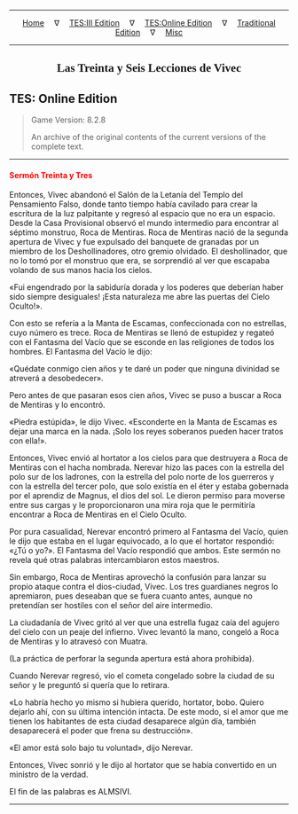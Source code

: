 
---

<!-- Jekyll Page Links -->

<center>
<a href="../../../../index.html">Home</a>
&emsp;&nabla;&emsp;
<a href="../../../index-tes3.html">TES:III Edition</a>
&emsp;&nabla;&emsp;
<a href="../../../index-teso.html">TES:Online Edition</a>
&emsp;&nabla;&emsp;
<a href="../../../index-traditional.html">Traditional Edition</a>
&emsp;&nabla;&emsp;
<a href="../../../index-misc.html">Misc</a>
</center>

<!-- Markdown Body Below: -->

---

<center>
<h2><span style="font-family:Georgia">Las Treinta y Seis Lecciones de Vivec</span></h2>
</center>

## TES: Online Edition

> Game Version: 8.2.8
>
> An archive of the original contents of the current versions of the complete text.

---

#### <span style="color:red">Sermón Treinta y Tres</span>

Entonces, Vivec abandonó el Salón de la Letanía del Templo del Pensamiento Falso, donde tanto tiempo había cavilado para crear la escritura de la luz palpitante y regresó al espacio que no era un espacio. Desde la Casa Provisional observó el mundo intermedio para encontrar al séptimo monstruo, Roca de Mentiras.
Roca de Mentiras nació de la segunda apertura de Vivec y fue expulsado del banquete de granadas por un miembro de los Deshollinadores, otro gremio olvidado. El deshollinador, que no lo tomó por el monstruo que era, se sorprendió al ver que escapaba volando de sus manos hacia los cielos.

«Fui engendrado por la sabiduría dorada y los poderes que deberían haber sido siempre desiguales! ¡Esta naturaleza me abre las puertas del Cielo Oculto!».

Con esto se refería a la Manta de Escamas, confeccionada con no estrellas, cuyo número es trece. Roca de Mentiras se llenó de estupidez y regateó con el Fantasma del Vacío que se esconde en las religiones de todos los hombres. El Fantasma del Vacío le dijo:

«Quédate conmigo cien años y te daré un poder que ninguna divinidad se atreverá a desobedecer».

Pero antes de que pasaran esos cien años, Vivec se puso a buscar a Roca de Mentiras y lo encontró.

«Piedra estúpida», le dijo Vivec. «Esconderte en la Manta de Escamas es dejar una marca en la nada. ¡Solo los reyes soberanos pueden hacer tratos con ella!».

Entonces, Vivec envió al hortator a los cielos para que destruyera a Roca de Mentiras con el hacha nombrada. Nerevar hizo las paces con la estrella del polo sur de los ladrones, con la estrella del polo norte de los guerreros y con la estrella del tercer polo, que solo existía en el éter y estaba gobernada por el aprendiz de Magnus, el dios del sol. Le dieron permiso para moverse entre sus cargas y le proporcionaron una mira roja que le permitiría encontrar a Roca de Mentiras en el Cielo Oculto.

Por pura casualidad, Nerevar encontró primero al Fantasma del Vacío, quien le dijo que estaba en el lugar equivocado, a lo que el hortator respondió: «¿Tú o yo?». El Fantasma del Vacío respondió que ambos. Este sermón no revela qué otras palabras intercambiaron estos maestros.

Sin embargo, Roca de Mentiras aprovechó la confusión para lanzar su propio ataque contra el dios-ciudad, Vivec. Los tres guardianes negros lo apremiaron, pues deseaban que se fuera cuanto antes, aunque no pretendían ser hostiles con el señor del aire intermedio.

La ciudadanía de Vivec gritó al ver que una estrella fugaz caía del agujero del cielo con un peaje del infierno. Vivec levantó la mano, congeló a Roca de Mentiras y lo atravesó con Muatra.

(La práctica de perforar la segunda apertura está ahora prohibida).

Cuando Nerevar regresó, vio el cometa congelado sobre la ciudad de su señor y le preguntó si quería que lo retirara.

«Lo habría hecho yo mismo si hubiera querido, hortator, bobo. Quiero dejarlo ahí, con su última intención intacta. De este modo, si el amor que me tienen los habitantes de esta ciudad desaparece algún día, también desaparecerá el poder que frena su destrucción».

«El amor está solo bajo tu voluntad», dijo Nerevar.

Entonces, Vivec sonrió y le dijo al hortator que se había convertido en un ministro de la verdad.

El fin de las palabras es ALMSIVI.

---
